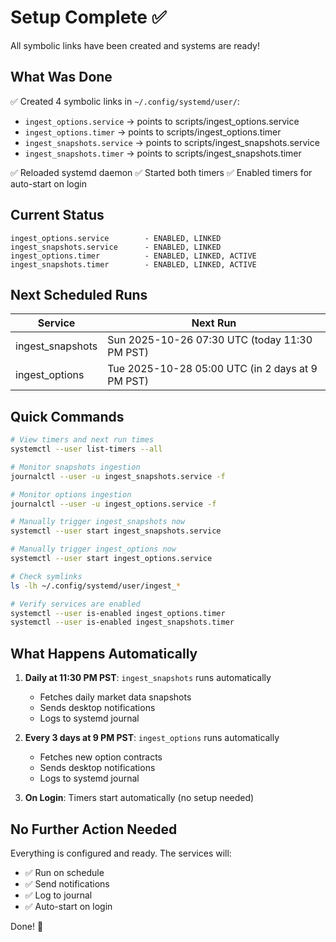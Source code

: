 # Setup Complete ✅

All symbolic links have been created and systems are ready!

## What Was Done

✅ Created 4 symbolic links in `~/.config/systemd/user/`:
- `ingest_options.service` → points to scripts/ingest_options.service
- `ingest_options.timer` → points to scripts/ingest_options.timer
- `ingest_snapshots.service` → points to scripts/ingest_snapshots.service
- `ingest_snapshots.timer` → points to scripts/ingest_snapshots.timer

✅ Reloaded systemd daemon
✅ Started both timers
✅ Enabled timers for auto-start on login

## Current Status

```
ingest_options.service        - ENABLED, LINKED
ingest_snapshots.service      - ENABLED, LINKED
ingest_options.timer          - ENABLED, LINKED, ACTIVE
ingest_snapshots.timer        - ENABLED, LINKED, ACTIVE
```

## Next Scheduled Runs

| Service | Next Run |
|---------|----------|
| ingest_snapshots | Sun 2025-10-26 07:30 UTC (today 11:30 PM PST) |
| ingest_options | Tue 2025-10-28 05:00 UTC (in 2 days at 9 PM PST) |

## Quick Commands

```bash
# View timers and next run times
systemctl --user list-timers --all

# Monitor snapshots ingestion
journalctl --user -u ingest_snapshots.service -f

# Monitor options ingestion
journalctl --user -u ingest_options.service -f

# Manually trigger ingest_snapshots now
systemctl --user start ingest_snapshots.service

# Manually trigger ingest_options now
systemctl --user start ingest_options.service

# Check symlinks
ls -lh ~/.config/systemd/user/ingest_*

# Verify services are enabled
systemctl --user is-enabled ingest_options.timer
systemctl --user is-enabled ingest_snapshots.timer
```

## What Happens Automatically

1. **Daily at 11:30 PM PST**: `ingest_snapshots` runs automatically
   - Fetches daily market data snapshots
   - Sends desktop notifications
   - Logs to systemd journal

2. **Every 3 days at 9 PM PST**: `ingest_options` runs automatically
   - Fetches new option contracts
   - Sends desktop notifications
   - Logs to systemd journal

3. **On Login**: Timers start automatically (no setup needed)

## No Further Action Needed

Everything is configured and ready. The services will:
- ✅ Run on schedule
- ✅ Send notifications
- ✅ Log to journal
- ✅ Auto-start on login

Done! 🎉
